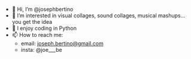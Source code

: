 - 👋 Hi, I’m @josephbertino
- 👀 I’m interested in visual collages, sound collages, musical mashups... you get the idea
- 🌲 I enjoy coding in Python
- 📫 How to reach me:
  - email: joseph.bertino@gmail.com
  - insta: @joe___be

<!---
josephbertino/josephbertino is a ✨ special ✨ repository because its `README.md` (this file) appears on your GitHub profile.
You can click the Preview link to take a look at your changes.
--->
